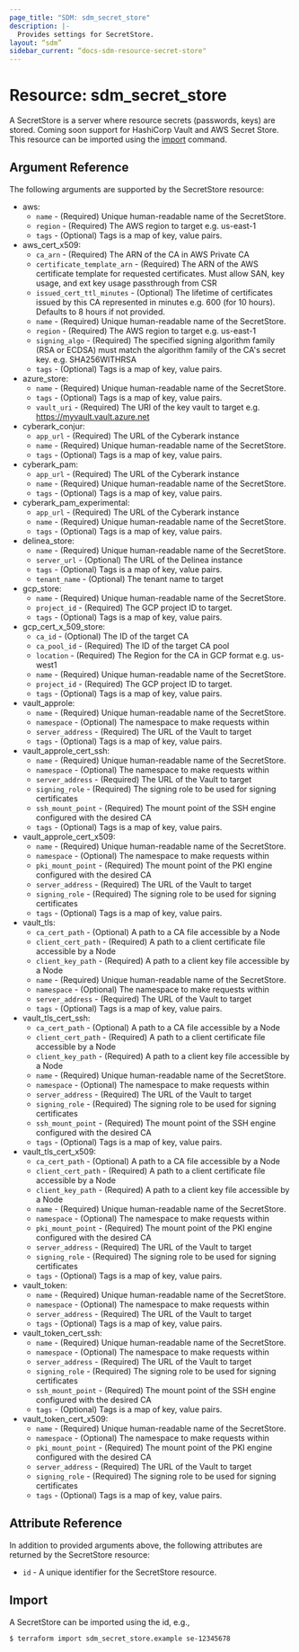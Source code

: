 ```yaml
---
page_title: "SDM: sdm_secret_store"
description: |-
  Provides settings for SecretStore.
layout: “sdm”
sidebar_current: “docs-sdm-resource-secret-store"
---
```

# Resource: sdm_secret_store

A SecretStore is a server where resource secrets (passwords, keys) are stored.
 Coming soon support for HashiCorp Vault and AWS Secret Store.
This resource can be imported using the [import](https://www.terraform.io/docs/cli/commands/import.html) command.
## Argument Reference
The following arguments are supported by the SecretStore resource:
* aws:
	* `name` - (Required) Unique human-readable name of the SecretStore.
	* `region` - (Required) The AWS region to target e.g. us-east-1
	* `tags` - (Optional) Tags is a map of key, value pairs.
* aws_cert_x509:
	* `ca_arn` - (Required) The ARN of the CA in AWS Private CA
	* `certificate_template_arn` - (Required) The ARN of the AWS certificate template for requested certificates. Must allow SAN, key usage, and ext key usage passthrough from CSR
	* `issued_cert_ttl_minutes` - (Optional) The lifetime of certificates issued by this CA represented in minutes e.g. 600 (for 10 hours). Defaults to 8 hours if not provided.
	* `name` - (Required) Unique human-readable name of the SecretStore.
	* `region` - (Required) The AWS region to target e.g. us-east-1
	* `signing_algo` - (Required) The specified signing algorithm family (RSA or ECDSA) must match the algorithm family of the CA's secret key. e.g. SHA256WITHRSA
	* `tags` - (Optional) Tags is a map of key, value pairs.
* azure_store:
	* `name` - (Required) Unique human-readable name of the SecretStore.
	* `tags` - (Optional) Tags is a map of key, value pairs.
	* `vault_uri` - (Required) The URI of the key vault to target e.g. https://myvault.vault.azure.net
* cyberark_conjur:
	* `app_url` - (Required) The URL of the Cyberark instance
	* `name` - (Required) Unique human-readable name of the SecretStore.
	* `tags` - (Optional) Tags is a map of key, value pairs.
* cyberark_pam:
	* `app_url` - (Required) The URL of the Cyberark instance
	* `name` - (Required) Unique human-readable name of the SecretStore.
	* `tags` - (Optional) Tags is a map of key, value pairs.
* cyberark_pam_experimental:
	* `app_url` - (Required) The URL of the Cyberark instance
	* `name` - (Required) Unique human-readable name of the SecretStore.
	* `tags` - (Optional) Tags is a map of key, value pairs.
* delinea_store:
	* `name` - (Required) Unique human-readable name of the SecretStore.
	* `server_url` - (Optional) The URL of the Delinea instance
	* `tags` - (Optional) Tags is a map of key, value pairs.
	* `tenant_name` - (Optional) The tenant name to target
* gcp_store:
	* `name` - (Required) Unique human-readable name of the SecretStore.
	* `project_id` - (Required) The GCP project ID to target.
	* `tags` - (Optional) Tags is a map of key, value pairs.
* gcp_cert_x_509_store:
	* `ca_id` - (Optional) The ID of the target CA
	* `ca_pool_id` - (Required) The ID of the target CA pool
	* `location` - (Required) The Region for the CA in GCP format e.g. us-west1
	* `name` - (Required) Unique human-readable name of the SecretStore.
	* `project_id` - (Required) The GCP project ID to target.
	* `tags` - (Optional) Tags is a map of key, value pairs.
* vault_approle:
	* `name` - (Required) Unique human-readable name of the SecretStore.
	* `namespace` - (Optional) The namespace to make requests within
	* `server_address` - (Required) The URL of the Vault to target
	* `tags` - (Optional) Tags is a map of key, value pairs.
* vault_approle_cert_ssh:
	* `name` - (Required) Unique human-readable name of the SecretStore.
	* `namespace` - (Optional) The namespace to make requests within
	* `server_address` - (Required) The URL of the Vault to target
	* `signing_role` - (Required) The signing role to be used for signing certificates
	* `ssh_mount_point` - (Required) The mount point of the SSH engine configured with the desired CA
	* `tags` - (Optional) Tags is a map of key, value pairs.
* vault_approle_cert_x509:
	* `name` - (Required) Unique human-readable name of the SecretStore.
	* `namespace` - (Optional) The namespace to make requests within
	* `pki_mount_point` - (Required) The mount point of the PKI engine configured with the desired CA
	* `server_address` - (Required) The URL of the Vault to target
	* `signing_role` - (Required) The signing role to be used for signing certificates
	* `tags` - (Optional) Tags is a map of key, value pairs.
* vault_tls:
	* `ca_cert_path` - (Optional) A path to a CA file accessible by a Node
	* `client_cert_path` - (Required) A path to a client certificate file accessible by a Node
	* `client_key_path` - (Required) A path to a client key file accessible by a Node
	* `name` - (Required) Unique human-readable name of the SecretStore.
	* `namespace` - (Optional) The namespace to make requests within
	* `server_address` - (Required) The URL of the Vault to target
	* `tags` - (Optional) Tags is a map of key, value pairs.
* vault_tls_cert_ssh:
	* `ca_cert_path` - (Optional) A path to a CA file accessible by a Node
	* `client_cert_path` - (Required) A path to a client certificate file accessible by a Node
	* `client_key_path` - (Required) A path to a client key file accessible by a Node
	* `name` - (Required) Unique human-readable name of the SecretStore.
	* `namespace` - (Optional) The namespace to make requests within
	* `server_address` - (Required) The URL of the Vault to target
	* `signing_role` - (Required) The signing role to be used for signing certificates
	* `ssh_mount_point` - (Required) The mount point of the SSH engine configured with the desired CA
	* `tags` - (Optional) Tags is a map of key, value pairs.
* vault_tls_cert_x509:
	* `ca_cert_path` - (Optional) A path to a CA file accessible by a Node
	* `client_cert_path` - (Required) A path to a client certificate file accessible by a Node
	* `client_key_path` - (Required) A path to a client key file accessible by a Node
	* `name` - (Required) Unique human-readable name of the SecretStore.
	* `namespace` - (Optional) The namespace to make requests within
	* `pki_mount_point` - (Required) The mount point of the PKI engine configured with the desired CA
	* `server_address` - (Required) The URL of the Vault to target
	* `signing_role` - (Required) The signing role to be used for signing certificates
	* `tags` - (Optional) Tags is a map of key, value pairs.
* vault_token:
	* `name` - (Required) Unique human-readable name of the SecretStore.
	* `namespace` - (Optional) The namespace to make requests within
	* `server_address` - (Required) The URL of the Vault to target
	* `tags` - (Optional) Tags is a map of key, value pairs.
* vault_token_cert_ssh:
	* `name` - (Required) Unique human-readable name of the SecretStore.
	* `namespace` - (Optional) The namespace to make requests within
	* `server_address` - (Required) The URL of the Vault to target
	* `signing_role` - (Required) The signing role to be used for signing certificates
	* `ssh_mount_point` - (Required) The mount point of the SSH engine configured with the desired CA
	* `tags` - (Optional) Tags is a map of key, value pairs.
* vault_token_cert_x509:
	* `name` - (Required) Unique human-readable name of the SecretStore.
	* `namespace` - (Optional) The namespace to make requests within
	* `pki_mount_point` - (Required) The mount point of the PKI engine configured with the desired CA
	* `server_address` - (Required) The URL of the Vault to target
	* `signing_role` - (Required) The signing role to be used for signing certificates
	* `tags` - (Optional) Tags is a map of key, value pairs.
## Attribute Reference
In addition to provided arguments above, the following attributes are returned by the SecretStore resource:
* `id` - A unique identifier for the SecretStore resource.
## Import
A SecretStore can be imported using the id, e.g.,

```
$ terraform import sdm_secret_store.example se-12345678
```
